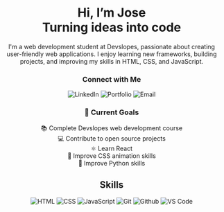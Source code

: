 <h1 align="center">Hi, I’m Jose <br> Turning ideas into code</h1>

<p align="center">
  I'm a web development student at Devslopes, passionate about creating user-friendly web applications. I enjoy learning new frameworks, building projects, and improving my skills in HTML, CSS, and JavaScript.
</p>

<h3 align="center">
  Connect with Me
</h3>
<p align="center">
  <a href="https://linkedin.com/in/josevazquez17" style="text-decoration: none; color: inherit; vertical-align: middle;">
    <img src="https://img.shields.io/badge/-LinkedIn-0077B5?style=flat-square&logo=linkedin&logoColor=white" alt="LinkedIn"/>
  </a><a href="https://kxppx.github.io/Portfolio/" style="text-decoration: none; color: inherit; vertical-align: middle;">
    <img src="https://img.shields.io/badge/-Portfolio-000000?style=flat-square&logo=react&logoColor=white" alt="Portfolio"/>
  </a><a href="mailto:kxppxv@gmail.com" style="text-decoration: none; color: inherit; vertical-align: middle;">
    <img src="https://img.shields.io/badge/-Email-D14836?style=flat-square&logo=gmail&logoColor=white" alt="Email"/>
  </a>
</p>

<h3 align="center">
  🎯 Current Goals
</h3>
<p align="center">
  📚 Complete Devslopes web development course<br>
  💻 Contribute to open source projects<br>
  ⚛️ Learn React<br>
  🎨 Improve CSS animation skills<br>
  🐍 Improve Python skills
</p>

<h2 align="center">Skills</h2>
<p align="center">
    <img src="https://img.shields.io/badge/-HTML5-E34C26?style=flat-square&logo=html5&logoColor=white" alt="HTML">
    <img src="https://img.shields.io/badge/-CSS3-1572B6?style=flat-square&logo=css3" alt="CSS">
    <img src="https://img.shields.io/badge/-JavaScript-F7DF1E?style=flat-square&logo=javascript&logoColor=black" alt="JavaScript">
    <img src="https://img.shields.io/badge/-Git-F05032?style=flat-square&logo=git&logoColor=white" alt="Git">
    <img src="https://img.shields.io/badge/-GitHub-181717?style=flat-square&logo=github" alt="Github">
    <img src="https://img.shields.io/badge/-VS%20Code-007ACC?style=flat-square&logo=visual-studio-code" alt="VS Code">
</p>
